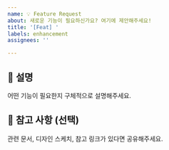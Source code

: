 ```yaml
---
name: 💡 Feature Request
about: 새로운 기능이 필요하신가요? 여기에 제안해주세요!
title: '[Feat] '
labels: enhancement
assignees: ''

---
```


## 📝 설명
어떤 기능이 필요한지 구체적으로 설명해주세요.

## 📌 참고 사항 (선택)
관련 문서, 디자인 스케치, 참고 링크가 있다면 공유해주세요.